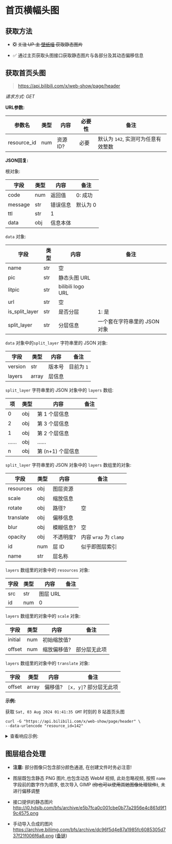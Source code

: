 # 首页横幅头图

## 获取方法

- ❎ <s>关注 UP 主 [壁纸喵](https://space.bilibili.com/6823116) 获取静态图片</s>

- ✅ 通过主页获取头图接口获取静态图片与各部分及其动态偏移信息

## 获取首页头图

> https://api.bilibili.com/x/web-show/page/header

*请求方式: GET*

**URL参数:**

| 参数名 | 类型 | 内容     | 必要性 | 备注 |
| ------ | ---- | -------- | ------ | ---- |
| resource_id | num | 资源 ID? | 必要   | 默认为 `142`, 实测可为任意有效整数 |

**JSON回复:**

根对象:

| 字段 | 类型 | 内容 | 备注 |
| -- | -- | -- | -- |
| code | num | 返回值 | 0: 成功 |
| message | str | 错误信息 | 默认为 0 |
| ttl | str | 1 | |
| data | obj | 信息本体 | |

`data` 对象:

| 字段 | 类型 | 内容 | 备注 |
| -- | -- | -- | -- |
| name | str | 空 | |
| pic | str | 静态头图 URL | |
| litpic | str | bilibili logo URL | |
| url | str | 空 | |
| is_split_layer | str | 是否分层 | 1: 是 |
| split_layer | str | 分层信息 | 一个套在字符串里的 JSON 对象 |

`data` 对象中的`split_layer` 字符串里的 JSON 对象:

| 字段 | 类型 | 内容 | 备注 |
| -- | -- | -- | -- |
| version | str | 版本号 | 目前为 `1` |
| layers | array | 层信息 | |

`split_layer` 字符串里的 JSON 对象中的 `layers` 数组:

| 项 | 类型 | 内容 | 备注 |
| -- | -- | -- | -- |
| 0 | obj | 第 1 个层信息 | |
| 2 | obj | 第 3 个层信息 | |
| 1 | obj | 第 2 个层信息 | |
| …… | obj | …… | |
| n | obj | 第 (n+1) 个层信息 | |

`split_layer` 字符串里的 JSON 对象中的 `layers` 数组里的对象:

| 字段 | 类型 | 内容 | 备注 |
| -- | -- | -- | -- |
| resources | obj | 图层资源 | |
| scale | obj | 缩放信息 | |
| rotate | obj | 路径? | 空 |
| translate | obj | 偏移信息 | |
| blur | obj | 模糊信息? | 空 |
| opacity | obj | 不透明度? | 内容 `wrap` 为 `clamp` |
| id | num | 层 ID | 似乎即图层索引 |
| name | str | 层名称 | |

`layers` 数组里的对象中的 `resources` 对象:

| 字段 | 类型 | 内容 | 备注 |
| -- | -- | -- | -- |
| src | str | 图层 URL | |
| id | num | 0 | |

`layers` 数组里的对象中的 `scale` 对象:

| 字段 | 类型 | 内容 | 备注 |
| -- | -- | -- | -- |
| initial | num | 初始缩放值? | |
| offset | num | 缩放偏移值? | 部分层无此项 |

`layers` 数组里的对象中的 `translate` 对象:

| 字段 | 类型 | 内容 | 备注 |
| -- | -- | -- | -- |
| offset | array | 偏移值? | `[x, y]`? 部分层无此项 |

**示例:**

获取 `Sat, 03 Aug 2024 01:41:35 GMT` 时刻的 B 站首页头图

```shell
curl -G "https://api.bilibili.com/x/web-show/page/header" \
--data-urlencode "resource_id=142"
```

<details>
<summary>查看响应示例:</summary>

```json
{
  "code": 0,
  "message": "0",
  "ttl": 1,
  "data": {
    "name": "",
    "pic": "http://i0.hdslb.com/bfs/archive/e5b7fca0c001cbe0b77a2956e4c861d9f19c4575.png",
    "litpic": "http://i0.hdslb.com/bfs/archive/c8fd97a40bf79f03e7b76cbc87236f612caef7b2.png",
    "url": "",
    "is_split_layer": 1,
    "split_layer": "{\"version\":\"1\",\"layers\":[{\"resources\":[{\"src\":\"https://i0.hdslb.com/bfs/vc/75ec2d45ce8c942a1f7379d4641171da4d90ab0d.png\",\"id\":0}],\"scale\":{\"initial\":0.54},\"rotate\":{},\"translate\":{},\"blur\":{},\"opacity\":{\"wrap\":\"clamp\"},\"id\":0,\"name\":\"19-背景水\"},{\"resources\":[{\"src\":\"https://i0.hdslb.com/bfs/vc/286eb259a60a0eabfcde96d7ea92d239fe68b3fe.png\",\"id\":0}],\"scale\":{\"initial\":0.53},\"rotate\":{},\"translate\":{\"offset\":[10,0]},\"blur\":{},\"opacity\":{\"wrap\":\"clamp\"},\"id\":1,\"name\":\"18-再远景\"},{\"resources\":[{\"src\":\"https://i0.hdslb.com/bfs/vc/782d55aeca6cc75f51d2d630005f514a61a0ddfa.png\",\"id\":0}],\"scale\":{\"initial\":0.55},\"rotate\":{},\"translate\":{\"offset\":[10,0]},\"blur\":{},\"opacity\":{\"wrap\":\"clamp\"},\"id\":3,\"name\":\"16-远景房子1\"},{\"resources\":[{\"src\":\"https://i0.hdslb.com/bfs/vc/d6c941cf2d5fc6c717173f7e3f166dbc444aa15b.png\",\"id\":0}],\"scale\":{\"initial\":0.52},\"rotate\":{},\"translate\":{\"offset\":[30,0]},\"blur\":{},\"opacity\":{\"wrap\":\"clamp\"},\"id\":4,\"name\":\"15-两侧房子\"},{\"resources\":[{\"src\":\"https://i0.hdslb.com/bfs/vc/27e411d92729604aa594858beb5130ed60aad76d.png\",\"id\":0}],\"scale\":{\"initial\":0.55,\"offset\":0.2},\"rotate\":{},\"translate\":{\"offset\":[30,0]},\"blur\":{},\"opacity\":{\"wrap\":\"clamp\"},\"id\":2,\"name\":\"17-远景鲸鱼机\"},{\"resources\":[{\"src\":\"https://i0.hdslb.com/bfs/vc/09d0855b6b6d6965e8f02404777986237848c6c9.png\",\"id\":0}],\"scale\":{\"initial\":0.52},\"rotate\":{},\"translate\":{\"offset\":[300,10]},\"blur\":{},\"opacity\":{\"wrap\":\"clamp\"},\"id\":5,\"name\":\"14-中景鲸鱼机\"},{\"resources\":[{\"src\":\"https://i0.hdslb.com/bfs/vc/40878bbef514e2d4bf5d660fe1145c869567bec2.png\",\"id\":0}],\"scale\":{\"initial\":0.52},\"rotate\":{},\"translate\":{\"offset\":[20,0]},\"blur\":{},\"opacity\":{\"wrap\":\"clamp\"},\"id\":6,\"name\":\"13-窗外垃圾\"},{\"resources\":[{\"src\":\"https://i0.hdslb.com/bfs/vc/42485baddbca05d2c4c7710a0b76b74d303e06d7.png\",\"id\":0}],\"scale\":{\"initial\":0.54},\"rotate\":{},\"translate\":{\"offset\":[80,0]},\"blur\":{},\"opacity\":{\"wrap\":\"clamp\"},\"id\":7,\"name\":\"12-机场\"},{\"resources\":[{\"src\":\"https://i0.hdslb.com/bfs/vc/8ea0e95a8e5fc85ae227810925dba1ace1e9fcba.png\",\"id\":0}],\"scale\":{\"initial\":0.52},\"rotate\":{},\"translate\":{\"offset\":[120,0]},\"blur\":{},\"opacity\":{\"wrap\":\"clamp\"},\"id\":8,\"name\":\"11-空姐\"},{\"resources\":[{\"src\":\"https://i0.hdslb.com/bfs/vc/c13ca9c6405c71bf864ed2bc421680cb437f45ef.png\",\"id\":0}],\"scale\":{\"initial\":0.52},\"rotate\":{},\"translate\":{\"offset\":[80,40]},\"blur\":{},\"opacity\":{\"wrap\":\"clamp\"},\"id\":9,\"name\":\"10-泡泡04\"},{\"resources\":[{\"src\":\"https://i0.hdslb.com/bfs/vc/a43c6833d262301373234ffbd6934559d2ce7fb2.png\",\"id\":0}],\"scale\":{\"initial\":0.52},\"rotate\":{},\"translate\":{\"offset\":[100,50]},\"blur\":{},\"opacity\":{\"wrap\":\"clamp\"},\"id\":10,\"name\":\"09-泡泡03\"},{\"resources\":[{\"src\":\"https://i0.hdslb.com/bfs/vc/ce8c5e45230a6d3805baf60f5916f1cd441aac8e.png\",\"id\":0}],\"scale\":{\"initial\":0.54},\"rotate\":{},\"translate\":{\"offset\":[130,0]},\"blur\":{},\"opacity\":{\"wrap\":\"clamp\"},\"id\":11,\"name\":\"08-22\"},{\"resources\":[{\"src\":\"https://i0.hdslb.com/bfs/vc/cbf19f3682dfb02e62557d07fefaf241a80296a1.png\",\"id\":0}],\"scale\":{\"initial\":0.52},\"rotate\":{},\"translate\":{\"offset\":[200,0]},\"blur\":{},\"opacity\":{\"wrap\":\"clamp\"},\"id\":12,\"name\":\"07-近路人\"},{\"resources\":[{\"src\":\"https://i0.hdslb.com/bfs/vc/4a4c1f6b2977478c73e41f39a2910c3b3c33167e.webm\",\"id\":0}],\"scale\":{\"initial\":0.5},\"rotate\":{},\"translate\":{\"initial\":[1000,0],\"offset\":[20,0]},\"blur\":{},\"opacity\":{\"wrap\":\"clamp\"},\"id\":21,\"name\":\"右气泡\"},{\"resources\":[{\"src\":\"https://i0.hdslb.com/bfs/vc/7998ca9f0bc267375fb7b45f75626d96806f94d7.png\",\"id\":0}],\"scale\":{\"initial\":0.52},\"rotate\":{},\"translate\":{\"offset\":[300,0]},\"blur\":{},\"opacity\":{\"wrap\":\"clamp\"},\"id\":13,\"name\":\"06-两侧前景植物\"},{\"resources\":[{\"src\":\"https://i0.hdslb.com/bfs/vc/198efffbc58493300854c04ab0ea8d979a6f9223.png\",\"id\":0}],\"scale\":{\"initial\":0.52},\"rotate\":{},\"translate\":{\"offset\":[280,0]},\"blur\":{},\"opacity\":{\"wrap\":\"clamp\"},\"id\":15,\"name\":\"04-顶部摸鱼牌子\"},{\"resources\":[{\"src\":\"https://i0.hdslb.com/bfs/vc/142a486b8dd500a626a60b68ad993af8dabc8b55.png\",\"id\":0}],\"scale\":{\"initial\":0.52},\"rotate\":{},\"translate\":{\"offset\":[300,130]},\"blur\":{},\"opacity\":{\"wrap\":\"clamp\"},\"id\":16,\"name\":\"03-泡泡02\"},{\"resources\":[{\"src\":\"https://i0.hdslb.com/bfs/vc/bb6266e1525a51f7920fc8881e47cadeee271b0c.png\",\"id\":0}],\"scale\":{\"initial\":0.52},\"rotate\":{},\"translate\":{\"initial\":[200,0],\"offset\":[350,20]},\"blur\":{},\"opacity\":{\"wrap\":\"clamp\"},\"id\":17,\"name\":\"02-泡泡01\"},{\"resources\":[{\"src\":\"https://i0.hdslb.com/bfs/vc/cd68251cde11936871237ca94360acb451bf7ed2.png\",\"id\":0}],\"scale\":{\"initial\":0.52},\"rotate\":{},\"translate\":{\"initial\":[-200,0],\"offset\":[500,0]},\"blur\":{},\"opacity\":{\"initial\":0.5,\"wrap\":\"clamp\"},\"id\":18,\"name\":\"01-光\"},{\"resources\":[{\"src\":\"https://i0.hdslb.com/bfs/vc/426073f920477b718b8aee5ec141aca3889500f7.webm\",\"id\":0}],\"scale\":{\"initial\":0.54},\"rotate\":{},\"translate\":{\"initial\":[400,0],\"offset\":[50,0]},\"blur\":{},\"opacity\":{\"wrap\":\"clamp\"},\"id\":19,\"name\":\"中气泡\"},{\"resources\":[{\"src\":\"https://i0.hdslb.com/bfs/vc/0de9fb9822d2d00500abc8bdb143907eb1802ddb.webm\",\"id\":0}],\"scale\":{},\"rotate\":{},\"translate\":{\"initial\":[-700,0],\"offset\":[30,0]},\"blur\":{},\"opacity\":{\"wrap\":\"clamp\"},\"id\":20,\"name\":\"左气泡\"}]}",
    "request_id": "1722649278"
  }
}
```

</details>

## 图层组合处理

- **注意:** 部分图像只包含部分颜色通道, 在创建文件时务必注意!

- 图层既包含静态 PNG 图片,也包含动态 WebM 视频, 此处忽略视频, 按照 `name` 字段前的数字作为顺序, 依次导入 GIMP <s>(你也可以使用其她图像处理软件)</s>, 未进行偏移调整

- 接口提供的静态图片 http://i0.hdslb.com/bfs/archive/e5b7fca0c001cbe0b77a2956e4c861d9f19c4575.png

- 手动导入合成的图片 https://archive.biliimg.com/bfs/archive/dc96f5d4e87a1985fc6085305d737f21f006f6a8.png 
([备链](http://i0.hdslb.com/bfs/new_dyn/510715042e8847b7fd98d8253ca1f61a616368979.png))
